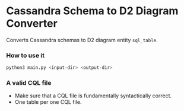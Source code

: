 # Cassandra Schema to D2 Diagram Converter

Converts Cassandra schemas to D2 diagram entity `sql_table`.

### How to use it

```bash
python3 main.py <input-dir> <output-dir>
```

### A valid CQL file

* Make sure that a CQL file is fundamentally syntactically correct.
* One table per one CQL file.
